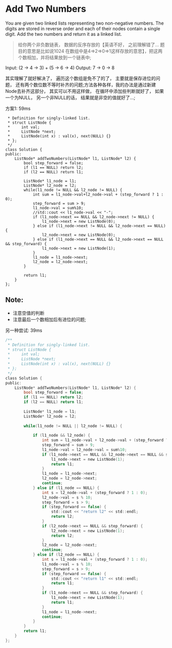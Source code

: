 # Add Two Numbers

You are given two linked lists representing two non-negative numbers. The digits are stored in reverse order and each of their nodes contain a single digit. Add the two numbers and return it as a linked list.


> 给你两个非负数链表， 数据的反序存放的【英语不好， 之前理解错了... 题目的意思是比如说1024 在数组中是4=&gt;2=&gt;0=&gt;1这样存放的意思】，把这两个数相加，并将结果放到一个链表中;

Input: \(2 -&gt; 4 -&gt; 3\) + \(5 -&gt; 6 -&gt; 4\)
Output: 7 -&gt; 0 -&gt; 8

其实理解了就好解决了， 遍历这个数组是免不了的了， 主要就是保存进位的问题， 还有两个数位数不等时补齐的问题;方法各种各样，我的办法是通过新建Node去补齐这部分， 其实可以不用这样做， 在循环中添加些判断就好了， 如果一个为NULL， 另一个非NULL的话， 结果就是非空的值就好了...;

方案1: 59ms
```
 * Definition for singly-linked list.
 * struct ListNode {
 *     int val;
 *     ListNode *next;
 *     ListNode(int x) : val(x), next(NULL) {}
 * };
 */
class Solution {
public:
    ListNode* addTwoNumbers(ListNode* l1, ListNode* l2) {
        bool step_forward = false;
        if (l1 == NULL) return l2;
        if (l2 == NULL) return l1;
        
        ListNode* l1_node = l1;
        ListNode* l2_node = l2;
        while(l1_node != NULL && l2_node != NULL) {
            int sum = l1_node->val+l2_node->val + (step_forward ? 1 : 0);
            step_forward = sum > 9;
            l1_node->val = sum%10;
            //std::cout << l1_node->val << "-";
            if (l1_node->next == NULL && l2_node->next != NULL) {
                l1_node->next = new ListNode(0);
            } else if (l1_node->next != NULL && l2_node->next == NULL) {
                l2_node->next = new ListNode(0);
            } else if (l1_node->next == NULL && l2_node->next == NULL && step_forward) {
                l1_node->next = new ListNode(1);
            }
            l1_node = l1_node->next;
            l2_node = l2_node->next;
        }

        return l1;
    }
};
```

Note:
---

- 注意空值的判断
- 注意最后一个数相加后有进位的问题;


另一种尝试: 39ms
```c
/**
 * Definition for singly-linked list.
 * struct ListNode {
 *     int val;
 *     ListNode *next;
 *     ListNode(int x) : val(x), next(NULL) {}
 * };
 */
class Solution {
public:
    ListNode* addTwoNumbers(ListNode* l1, ListNode* l2) {
        bool step_forward = false;
        if (l1 == NULL) return l2;
        if (l2 == NULL) return l1;
        
        ListNode* l1_node = l1;
        ListNode* l2_node = l2;
        
        while(l1_node != NULL || l2_node != NULL) {
            
            if (l1_node && l2_node) {
                int sum = l1_node->val + l2_node->val + (step_forward ? 1 : 0);
                step_forward = sum > 9;
                l1_node->val = l2_node->val = sum%10;
                if (l1_node->next == NULL && l2_node->next == NULL && step_forward) {
                    l1_node->next = new ListNode(1);
                    return l1;
                }
                l1_node = l1_node->next;
                l2_node = l2_node->next;
                continue;
            } else if (l1_node == NULL) {
                int s = l2_node->val + (step_forward ? 1 : 0);
                l2_node->val = s % 10;
                step_forward = s > 9;
                if (step_forward == false) {
                    std::cout << "return l2" << std::endl;
                    return l2;
                }
                if (l2_node->next == NULL && step_forward) {
                    l2_node->next = new ListNode(1);
                    return l2;
                }
                l2_node = l2_node->next;
                continue;
            } else if (l2_node == NULL) {
                int s = l1_node->val + (step_forward ? 1 : 0);
                l1_node->val = s % 10;
                step_forward = s > 9;
                if (step_forward == false) {
                    std::cout << "return l1" << std::endl;
                    return l1;
                }
                if (l1_node->next == NULL && step_forward) {
                    l1_node->next = new ListNode(1);
                    return l1;
                }
                l1_node = l1_node->next;
                continue;
            }
        }
        return l1;
    }
};
```